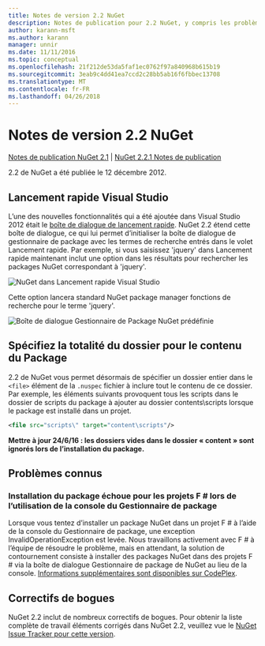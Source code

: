 ```yaml
---
title: Notes de version 2.2 NuGet
description: Notes de publication pour 2.2 NuGet, y compris les problèmes connus, les correctifs de bogues, les fonctionnalités ajoutées et dcr.
author: karann-msft
ms.author: karann
manager: unnir
ms.date: 11/11/2016
ms.topic: conceptual
ms.openlocfilehash: 21f212de53da5faf1ec0762f97a840968b615b19
ms.sourcegitcommit: 3eab9c4dd41ea7ccd2c28bb5ab16f6fbbec13708
ms.translationtype: MT
ms.contentlocale: fr-FR
ms.lasthandoff: 04/26/2018
---
```

# <a name="nuget-22-release-notes"></a>Notes de version 2.2 NuGet

[Notes de publication NuGet 2.1](../release-notes/nuget-2.1.md) | [NuGet 2.2.1 Notes de publication](../release-notes/nuget-2.2.1.md)

2.2 de NuGet a été publiée le 12 décembre 2012.

## <a name="visual-studio-quick-launch"></a>Lancement rapide Visual Studio
L’une des nouvelles fonctionnalités qui a été ajoutée dans Visual Studio 2012 était le [boîte de dialogue de lancement rapide](/visualstudio/ide/reference/quick-launch-environment-options-dialog-box). NuGet 2.2 étend cette boîte de dialogue, ce qui lui permet d’initialiser la boîte de dialogue de gestionnaire de package avec les termes de recherche entrés dans le volet Lancement rapide. Par exemple, si vous saisissez 'jquery' dans Lancement rapide maintenant inclut une option dans les résultats pour rechercher les packages NuGet correspondant à 'jquery'.

![NuGet dans Lancement rapide Visual Studio](./media/quick-launch.png)

Cette option lancera standard NuGet package manager fonctions de recherche pour le terme 'jquery'.

![Boîte de dialogue Gestionnaire de Package NuGet prédéfinie](./media/pkg-mgr-search-from-quick-launch.png)

## <a name="specify-entire-folder-for-package-contents"></a>Spécifiez la totalité du dossier pour le contenu du Package
2.2 de NuGet vous permet désormais de spécifier un dossier entier dans le `<file>` élément de la `.nuspec` fichier à inclure tout le contenu de ce dossier. Par exemple, les éléments suivants provoquent tous les scripts dans le dossier de scripts du package à ajouter au dossier contents\scripts lorsque le package est installé dans un projet.

```xml
<file src="scripts\" target="content\scripts"/>
```

**Mettre à jour 24/6/16 : les dossiers vides dans le dossier « content » sont ignorés lors de l’installation du package.**

## <a name="known-issues"></a>Problèmes connus

### <a name="package-installation-fails-for-f-projects-when-using-the-package-manager-console"></a>Installation du package échoue pour les projets F # lors de l’utilisation de la console du Gestionnaire de package
Lorsque vous tentez d’installer un package NuGet dans un projet F # à l’aide de la console du Gestionnaire de package, une exception InvalidOperationException est levée. Nous travaillons activement avec F # à l’équipe de résoudre le problème, mais en attendant, la solution de contournement consiste à installer des packages NuGet dans des projets F # via la boîte de dialogue Gestionnaire de package de NuGet au lieu de la console. [Informations supplémentaires sont disponibles sur CodePlex](http://nuget.codeplex.com/workitem/2873).


## <a name="bug-fixes"></a>Correctifs de bogues
NuGet 2.2 inclut de nombreux correctifs de bogues. Pour obtenir la liste complète de travail éléments corrigés dans NuGet 2.2, veuillez vue le [NuGet Issue Tracker pour cette version](http://nuget.codeplex.com/workitem/list/advanced?keyword=&status=Closed&type=All&priority=All&release=NuGet%202.2&assignedTo=All&component=All&sortField=LastUpdatedDate&sortDirection=Descending&page=0).
